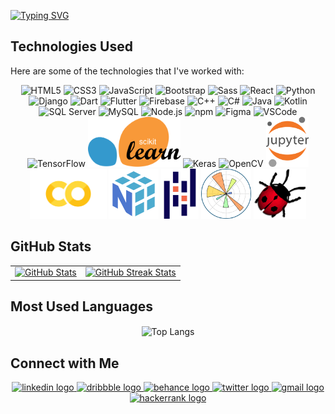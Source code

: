 <a href="https://git.io/typing-svg"><img src="https://readme-typing-svg.demolab.com?font=Playwrite+Danmark+Loopet&size=25&duration=1500&color=833DF7&vCenter=true&multiline=true&width=435&height=100&lines=Hi+there!+I'm+Fatma+Atta+%F0%9F%91%8B;+;AI+and+Software+Engineer." alt="Typing SVG" /></a>
## Technologies Used

Here are some of the technologies that I've worked with:

<p align="center">
  <!-- Existing Stack -->
  <img src="https://cdn.jsdelivr.net/gh/devicons/devicon/icons/html5/html5-original.svg" height="80" alt="HTML5" />
  <img src="https://cdn.jsdelivr.net/gh/devicons/devicon/icons/css3/css3-original.svg" height="80" alt="CSS3" />
  <img src="https://cdn.jsdelivr.net/gh/devicons/devicon/icons/javascript/javascript-original.svg" height="80" alt="JavaScript" />
  <img src="https://cdn.jsdelivr.net/gh/devicons/devicon/icons/bootstrap/bootstrap-original.svg" height="80" alt="Bootstrap" />
  <img src="https://cdn.jsdelivr.net/gh/devicons/devicon/icons/sass/sass-original.svg" height="80" alt="Sass" />
  <img src="https://cdn.jsdelivr.net/gh/devicons/devicon/icons/react/react-original.svg" height="80" alt="React" />
  <img src="https://cdn.jsdelivr.net/gh/devicons/devicon/icons/python/python-original.svg" height="80" alt="Python" />
  <img src="https://cdn.jsdelivr.net/gh/devicons/devicon/icons/django/django-plain.svg" height="80" alt="Django" />
  <img src="https://cdn.jsdelivr.net/gh/devicons/devicon/icons/dart/dart-original.svg" height="80" alt="Dart" />
  <img src="https://cdn.jsdelivr.net/gh/devicons/devicon/icons/flutter/flutter-original.svg" height="80" alt="Flutter" />
  <img src="https://cdn.jsdelivr.net/gh/devicons/devicon/icons/firebase/firebase-plain.svg" height="80" alt="Firebase" />
  <img src="https://cdn.jsdelivr.net/gh/devicons/devicon/icons/cplusplus/cplusplus-original.svg" height="80" alt="C++" />
  <img src="https://cdn.jsdelivr.net/gh/devicons/devicon/icons/csharp/csharp-original.svg" height="80" alt="C#" />
  <img src="https://cdn.jsdelivr.net/gh/devicons/devicon/icons/java/java-original.svg" height="80" alt="Java" />
  <img src="https://cdn.jsdelivr.net/gh/devicons/devicon/icons/kotlin/kotlin-original.svg" height="80" alt="Kotlin" />
  <img src="https://cdn.jsdelivr.net/gh/devicons/devicon/icons/microsoftsqlserver/microsoftsqlserver-plain.svg" height="80" alt="SQL Server" />
  <img src="https://cdn.jsdelivr.net/gh/devicons/devicon/icons/mysql/mysql-original.svg" height="80" alt="MySQL" />
  <img src="https://cdn.jsdelivr.net/gh/devicons/devicon/icons/nodejs/nodejs-original.svg" height="80" alt="Node.js" />
  <img src="https://cdn.jsdelivr.net/gh/devicons/devicon/icons/npm/npm-original-wordmark.svg" height="80" alt="npm" />
  
  <!-- Additional Stack -->
  <img src="https://cdn.jsdelivr.net/gh/devicons/devicon/icons/figma/figma-original.svg" height="80" alt="Figma" />
  <img src="https://cdn.jsdelivr.net/gh/devicons/devicon/icons/vscode/vscode-original.svg" height="80" alt="VSCode" />
  
  <!-- Data Science and AI Tools -->
  <img src="https://cdn.jsdelivr.net/gh/devicons/devicon/icons/tensorflow/tensorflow-original.svg" height="80" alt="TensorFlow" />
  <img src="/assets/scikit.png" height="80" alt="Scikit-learn" />
  <img src="https://cdn.jsdelivr.net/gh/devicons/devicon/icons/keras/keras-original.svg" height="80" alt="Keras" />
  <img src="https://cdn.jsdelivr.net/gh/devicons/devicon/icons/opencv/opencv-original.svg" height="80" alt="OpenCV" />
  <img src="assets/jupyter.png" height="80" alt="Jupyter" />
  <img src="assets/colab.png" height="80" alt="Google Colab" />
  <img src="assets/numpy.png" height="80" alt="NumPy" />
  <img src="assets/pandas.svg" height="80" alt="Pandas" />
  <img src="assets/matplotlib.svg" height="80" alt="Matplotlib" />
  
  <!-- Robotics Tools -->
  <img src="assets/webot.png" height="80" alt="Webots" />
</p>

## GitHub Stats

<table>
  <tr>
    <td>
      <a href="https://github.com/FatmaAtta">
        <img src="https://github-readme-stats.vercel.app/api?username=FatmaAtta&show_icons=true&theme=dracula" alt="GitHub Stats"/>
      </a>
    </td>
    <td>
      <a href="https://github.com/FatmaAtta">
        <img src="https://github-readme-streak-stats.herokuapp.com/?user=FatmaAtta&theme=tokyonight" alt="GitHub Streak Stats"/>
      </a>
    </td>
  </tr>
</table>

## Most Used Languages

<div align="center">
  <img align="center" src="https://github-readme-stats.vercel.app/api/top-langs/?username=FatmaAtta&theme=tokyonight" alt="Top Langs"/>
</div>


## Connect with Me

<div align="center">
  <a href="https://www.linkedin.com/in/fatmaatta" target="_blank">
  <img src="https://raw.githubusercontent.com/maurodesouza/profile-readme-generator/master/src/assets/icons/social/linkedin/default.svg" width="52" height="40" alt="linkedin logo"  />
  </a>
  
  <a href="https://dribbble.com/FatmaAtta" target="_blank">
      <img src="https://raw.githubusercontent.com/maurodesouza/profile-readme-generator/master/src/assets/icons/social/dribbble/default.svg" width="52" height="40" alt="dribbble logo"  />
  </a>
  <a href="https://www.behance.net/fatmaatta_" target="_blank">
     <img src="https://raw.githubusercontent.com/maurodesouza/profile-readme-generator/master/src/assets/icons/social/behance/default.svg" width="52" height="40" alt="behance logo"/>
  </a>
  <a href="https://x.com/fatmaatta_" target="_blank">
  <img src="https://raw.githubusercontent.com/maurodesouza/profile-readme-generator/master/src/assets/icons/social/twitter/default.svg" width="52" height="40" alt="twitter logo"  />
  </a>
    <a href="mailto:fatmamaali@gmail.com" target="_blank">
  <img src="https://raw.githubusercontent.com/maurodesouza/profile-readme-generator/master/src/assets/icons/social/gmail/default.svg" width="52" height="40" alt="gmail logo"  />
  </a>

  <a href="https://www.hackerrank.com/profile/fatmamaali" target="_blank">
  <img src="https://raw.githubusercontent.com/maurodesouza/profile-readme-generator/master/src/assets/icons/social/hackerrank/default.svg" width="52" height="40" alt="hackerrank logo"  />
  </a>

<!--  
## Daily Dev

<div align="center">
  <a href="https://app.daily.dev/fatmaatta"><img src="https://api.daily.dev/devcards/v2/jtq0mrykrybS4MaXAQCsC.png?type=default&r=ac4" width="356" alt="Fatma Atta's Dev Card"/></a>
</div>

-->
